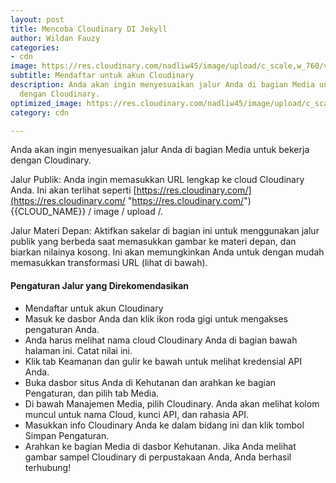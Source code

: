 ```yaml
---
layout: post
title: Mencoba Cloudinary DI Jekyll
author: Wildan Fauzy
categories:
- cdn
image: https://res.cloudinary.com/nadliw45/image/upload/c_scale,w_760/v1606454809/cloudinary_ssdvq5.png
subtitle: Mendaftar untuk akun Cloudinary
description: Anda akan ingin menyesuaikan jalur Anda di bagian Media untuk bekerja
  dengan Cloudinary.
optimized_image: https://res.cloudinary.com/nadliw45/image/upload/c_scale,w_380/v1606454809/cloudinary_ssdvq5.png
category: cdn

---
```

Anda akan ingin menyesuaikan jalur Anda di bagian Media untuk bekerja dengan Cloudinary.

Jalur Publik: Anda ingin memasukkan URL lengkap ke cloud Cloudinary Anda. Ini akan terlihat seperti [https://res.cloudinary.com/](https://res.cloudinary.com/ "https://res.cloudinary.com/") {{CLOUD_NAME}} / image / upload /.

Jalur Materi Depan: Aktifkan sakelar di bagian ini untuk menggunakan jalur publik yang berbeda saat memasukkan gambar ke materi depan, dan biarkan nilainya kosong. Ini akan memungkinkan Anda untuk dengan mudah memasukkan transformasi URL (lihat di bawah).

#### Pengaturan Jalur yang Direkomendasikan

* Mendaftar untuk akun Cloudinary
* Masuk ke dasbor Anda dan klik ikon roda gigi untuk mengakses pengaturan Anda.
* Anda harus melihat nama cloud Cloudinary Anda di bagian bawah halaman ini. Catat nilai ini.
* Klik tab Keamanan dan gulir ke bawah untuk melihat kredensial API Anda.
* Buka dasbor situs Anda di Kehutanan dan arahkan ke bagian Pengaturan, dan pilih tab Media.
* Di bawah Manajemen Media, pilih Cloudinary. Anda akan melihat kolom muncul untuk nama Cloud, kunci API, dan rahasia API.
* Masukkan info Cloudinary Anda ke dalam bidang ini dan klik tombol Simpan Pengaturan.
* Arahkan ke bagian Media di dasbor Kehutanan. Jika Anda melihat gambar sampel Cloudinary di perpustakaan Anda, Anda berhasil terhubung!